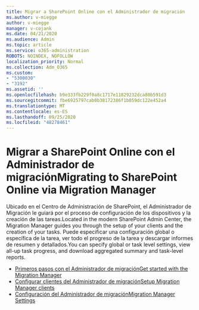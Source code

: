 ```yaml
---
title: Migrar a SharePoint Online con el Administrador de migración
ms.author: v-miegge
author: v-miegge
manager: v-cojank
ms.date: 04/21/2020
ms.audience: Admin
ms.topic: article
ms.service: o365-administration
ROBOTS: NOINDEX, NOFOLLOW
localization_priority: Normal
ms.collection: Adm_O365
ms.custom:
- "5300030"
- "3192"
ms.assetid: ''
ms.openlocfilehash: b9e333fb229f0a8c1717e11829232dca80b591d3
ms.sourcegitcommit: fbe6925797cab0b38172386f1b059dc122e452a4
ms.translationtype: MT
ms.contentlocale: es-ES
ms.lasthandoff: 09/25/2020
ms.locfileid: "48278461"
---
```

# <a name="migrating-to-sharepoint-online-via-migration-manager"></a><span data-ttu-id="39340-102">Migrar a SharePoint Online con el Administrador de migración</span><span class="sxs-lookup"><span data-stu-id="39340-102">Migrating to SharePoint Online via Migration Manager</span></span>

<span data-ttu-id="39340-103">Ubicado en el Centro de Administración de SharePoint, el Administrador de Migración le guiará por el proceso de configuración de los dispositivos y la creación de las tareas.</span><span class="sxs-lookup"><span data-stu-id="39340-103">Located in the modern SharePoint Admin Center, the Migration Manager guides you through the setup of your clients and the creation of your tasks.</span></span> <span data-ttu-id="39340-104">Puede especificar una configuración global o específica de la tarea, ver todo el progreso de la tarea y descargar informes de resumen y detallados.</span><span class="sxs-lookup"><span data-stu-id="39340-104">You can specify global or task level settings, view all-up task progress, and download aggregated summary and task-level reports.</span></span>

* [<span data-ttu-id="39340-105">Primeros pasos con el Administrador de migración</span><span class="sxs-lookup"><span data-stu-id="39340-105">Get started with the Migration Manager</span></span>](https://docs.microsoft.com/sharepointmigration/mm-get-started)
* [<span data-ttu-id="39340-106">Configurar clientes del Administrador de migración</span><span class="sxs-lookup"><span data-stu-id="39340-106">Setup Migration Manager clients</span></span>](https://docs.microsoft.com/sharepointmigration/mm-setup-clients)
* [<span data-ttu-id="39340-107">Configuración del Administrador de migración</span><span class="sxs-lookup"><span data-stu-id="39340-107">Migration Manager Settings</span></span>](https://docs.microsoft.com/sharepointmigration/mm-settings)
